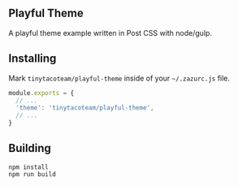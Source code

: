 ## Playful Theme

A playful theme example written in Post CSS with node/gulp.

## Installing

Mark `tinytacoteam/playful-theme` inside of your `~/.zazurc.js` file.

~~~ javascript
module.exports = {
  // ...
  'theme': 'tinytacoteam/playful-theme',
  // ...
}
~~~

## Building

~~~
npm install
npm run build
~~~
